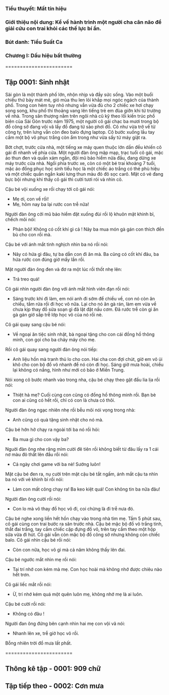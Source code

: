 ### Tiểu thuyết: Mất tín hiệu
### Giới thiệu nội dung: Kể về hành trình một người cha cân não để giải cứu con trai khỏi các thế lực bí ẩn.
### Bút danh: Tiểu Suất Ca
### Chương I: Dấu hiệu bất thường

=======================

## Tập 0001: Sinh nhật

Sài gòn là một thành phố lớn, nhộn nhịp và đầy sức sống. Vào một buổi chiều thứ bảy mát mẻ, gió mùa thu len lỏi khắp mọi ngóc ngách của thành phố. Trong con hẻm tuy nhỏ nhưng vẫn vừa đủ cho 2 chiếc xe hơi chạy song song, khu phố thi thoảng vang lên tiếng trẻ em đùa giỡn khi từ trường về nhà. Trong sân thượng nằm trên ngôi nhà cũ kỹ theo lối kiến trúc phổ biên của Sài Gòn trước năm 1975, một người cô gái chạc ba mươi trong bộ đồ công sở đang vội vã lấy đồ đang từ sào phơi đồ. Cô như vừa trở về từ công ty, trên lưng vẫn còn đeo balo đựng laptop. Cô bước xuống lầu tay cầm một bộ võ phục trắng còn ẩm trong như vừa sấy từ máy giặt ra.

Bớt chợt, trước cửa nhà, một tiếng xe máy quen thuộc lớn dần đều khiến cô gái đi nhanh về phía cửa. Một người đàn ông mập mạp, trạc tuổi cô gái, mặc áo thun đen và quần xám ngắn, đội mũ bảo hiểm nửa đầu, đang dừng xe máy trước cửa nhà. Ngồi phía trước xe, còn có một bé trai khoảng 7 tuổi, mặc áo đồng phục học sinh tiểu học là một chiếc áo trắng có thẻ phù hiệu và một chiếc quần ngắn kaki lưng thun màu đỏ đô sọc carô. Mặt có vẻ đang bực bội nhưng khi thấy cô gái thì cười tươi rói và nhìn cô. 

Cậu bé vội xuống xe rồi chạy tới cô gái nói:
- Mẹ ơi, con về rồi!
- Mẹ, hôm nay ba lại rước con trễ nữa!

Người đàn ông cởi mũ bảo hiểm đặt xuống đùi rồi lộ khuôn mặt khinh bỉ, chếch môi nói:
- Phản bội! Không có cốt khí gì cả ! Nãy ba mua món gà gán con thích đền bù cho con rồi mà.

Cậu bé với ánh mắt tinh nghịch nhìn ba nó rồi nói:
- Nãy có hứa gì đâu, tự ba dẫn con đi ăn mà. Ba cũng có cốt khí đâu, ba hứa rước con đúng giờ mấy lần rồi.

Mặt người đàn ông đen và đơ ra một lúc rồi thốt nhẹ lên:
- Trả treo quá!

Cô gái nhìn người đàn ông với ánh mắt hình viên đạn rồi nói:
- Sáng trước khi đi làm, em nói anh đi sớm để chiều về, con nó còn ăn chiều, tắm rửa rồi đi học võ nữa. Lại cho nó ăn gà rán, làm em vừa về chưa kịp thay đồ sửa soạn gì đã lật đật nấu cơm. Đã rước trễ còn gì ăn gà gán giờ sắp trễ lớp học võ của nó rồi nè.

Cô gái quay sang cậu bé nói:
- Về ngoại ăn tiệc sinh nhật, bà ngoại tặng cho con cái đồng hồ thông minh, con gọi cho ba cháy máy cho mẹ. 

Rồi cô gái quay sang người đàn ông nói tiếp:
- Anh liệu hồn mà tranh thủ lo cho con. Hai cha con đợi chút, giờ em vô ủi khô cho con bộ đồ võ nhanh để nó còn đi học. Sáng giờ mưa hoài, chiều lại không có nắng, hình như mới có bão ở Miền Trung.  

Nói xong cô bước nhanh vào trong nha, cậu bé chạy theo gật đầu lia lịa rồi nói:
- Thiệt hả mẹ? Cuối cùng con cũng có đồng hồ thông minh rồi. Bạn bè con ai cũng có hết rồi, chỉ có con là chưa có thôi.

Người đàn ông ngạc nhiên nhẹ rồi bễu môi nói vọng trong nhà:
- Anh cũng có quà tặng sinh nhật cho nó mà.

Cậu bé hớn hở chạy ra ngoài tới ba nó rồi hỏi:
- Ba mua gì cho con vậy ba?

Nguời đàn ông nhe răng mỉm cười đê tiên rồi không biết từ đâu lấy ra 1 cái nơ màu đỏ thắt lên đầu rồi nói:
- Cả ngày chơi game với ba nè! Sướng luôn!

Mặt cậu bé đen ra, nụ cười trên mặt cậu bé tắt ngấm, ánh mắt cậu ta nhìn ba nó với vẻ khinh bỉ rồi nói:
- Làm con mất công chạy ra! Ba keo kiệt quá! Con không tin ba nữa đâu!

Người đàn ông cười rồi nói:
- Con lo mà vô thay đồ học võ đi, coi chừng là đi trễ nưa đó.

Cậu bé nghe xong liền hết hồn chạy vào trong nhà tìm mẹ. Tầm 5 phút sau, cô gái cùng con trai bước ra sân trước nhà. Cậu bé mặc bộ đồ võ trắng tinh, thắt đai trắng, tay cầm chiếc cặp đựng đồ võ, trên tay cầm theo một hộp sữa vừa đi hút. Cô gái vẫn còn mặc bộ đồ công sở nhưng không còn chiếc balo. Cô gái nhìn cậu bé rồi nói:
- Còn con nữa, học võ gì mà cả năm không thấy lên đai. 

Cậu bé ngước mắt nhìn mẹ rồi nói:
- Tại trí nhớ con kém mà mẹ. Con học hoài mà không nhớ được chiêu nào hết trơn.

Cô gái liếc mắt rồi nói:
- Ừ, trí nhớ kém quá một quên luôn mẹ, không nhớ mẹ là ai luôn.

Cậu bé cười rồi nói:
- Không có đâu !

Người đan ông đứng bên cạnh nhìn hai mẹ con vội vã nói:
- Nhanh lên xe, trễ giờ học võ rồi.

Bỗng nhiên trời đổ mưa lất phất.

=======================

## Thông kê tập - 0001: 909 chữ
## Tập tiếp theo - 0002: Cơn mưa